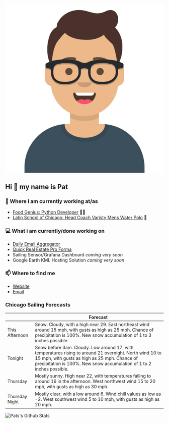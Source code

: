 [![Social banner for p-j-falconer](https://raw.githubusercontent.com/P-J-FALCONER/P-J-FALCONER/master/assets/avataaars.svg)](https://patfalconer.com/)
## Hi :wave: my name is Pat

### 💼 Where I am currently working at/as
- [Food Genius: Python Developer](https://getfoodgenius.com/) 🍔🐍
- [Latin School of Chicago: Head Coach Varisty Mens Water Polo](https://www.latinschool.org/) 🤽


### 💻 What i am currently/done working on
 - [Daily Email Aggregator](https://github.com/P-J-FALCONER/dott_daily_mail)
 - [Quick Real Estate Pro Forma](https://github.com/P-J-FALCONER/henry)
 - Sailing Sensor/Grafana Dashboard *coming very soon*
 - Google Earth KML Hosting Solution *coming very soon*

### 📫 Where to find me
 - [Website](https://patfalconer.com/)
 - [Email](mailto:patrick.j.falconer@gmail.com)


### Chicago Sailing Forecasts
|   | Forecast  |
|---|---|
| This Afternoon | Snow. Cloudy, with a high near 29. East northeast wind around 15 mph, with gusts as high as 25 mph. Chance of precipitation is 100%. New snow accumulation of 1 to 3 inches possible. |
| Tonight | Snow before 3am. Cloudy. Low around 17, with temperatures rising to around 21 overnight. North wind 10 to 15 mph, with gusts as high as 25 mph. Chance of precipitation is 100%. New snow accumulation of 1 to 2 inches possible. |
| Thursday | Mostly sunny. High near 22, with temperatures falling to around 16 in the afternoon. West northwest wind 15 to 20 mph, with gusts as high as 30 mph. |
| Thursday Night | Mostly clear, with a low around 6. Wind chill values as low as -2. West southwest wind 5 to 10 mph, with gusts as high as 20 mph. |

![Pats's Github Stats](https://github-readme-stats.vercel.app/api?username=p-j-falconer&show_icons=true&theme=radical)
